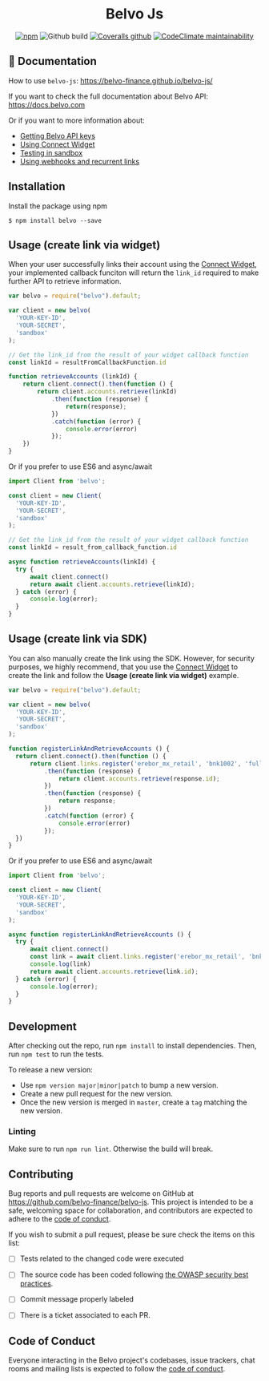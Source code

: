 <h1 align="center">Belvo Js</h1>
<p align="center">
    <a href="https://www.npmjs.com/package/belvo"><img alt="npm" src="https://img.shields.io/npm/v/belvo?style=for-the-badge"></a>
    <img alt="Github build" src="https://img.shields.io/github/workflow/status/belvo-finance/belvo-js/Tests?style=for-the-badge">
    <a href="https://coveralls.io/github/belvo-finance/belvo-js"><img alt="Coveralls github" src="https://img.shields.io/coveralls/github/belvo-finance/belvo-js?style=for-the-badge"></a>
    <a href="https://codeclimate.com/github/belvo-finance/belvo-js"><img alt="CodeClimate maintainability" src="https://img.shields.io/codeclimate/maintainability/belvo-finance/belvo-js?style=for-the-badge"></a>
</p>

## 📕 Documentation

How to use `belvo-js`: https://belvo-finance.github.io/belvo-js/

If you want to check the full documentation about Belvo API: https://docs.belvo.com

Or if you want to more information about:
* [Getting Belvo API keys](https://developers.belvo.com/docs/get-your-belvo-api-keys)
* [Using Connect Widget](https://developers.belvo.com/docs/connect-widget)
* [Testing in sandbox](https://developers.belvo.com/docs/test-in-sandbox)
* [Using webhooks and recurrent links](https://developers.belvo.com/docs/webhooks)

## Installation
Install the package using npm
```
$ npm install belvo --save
```

## Usage (create link via widget)

When your user successfully links their account using the [Connect Widget](https://developers.belvo.com/docs/connect-widget), your implemented callback funciton will return the `link_id` required to make further API to retrieve information.


```javascript
var belvo = require("belvo").default;

var client = new belvo(
  'YOUR-KEY-ID',
  'YOUR-SECRET',
  'sandbox'
);

// Get the link_id from the result of your widget callback function
const linkId = resultFromCallbackFunction.id

function retrieveAccounts (linkId) {
    return client.connect().then(function () {
        return client.accounts.retrieve(linkId)
            .then(function (response) {
                return(response);
            })
            .catch(function (error) {
                console.error(error)
            });
    })
}

```


Or if you prefer to use ES6 and async/await

```javascript
import Client from 'belvo';

const client = new Client(
  'YOUR-KEY-ID',
  'YOUR-SECRET',
  'sandbox'
);

// Get the link_id from the result of your widget callback function
const linkId = result_from_callback_function.id

async function retrieveAccounts(linkId) {
  try {
      await client.connect()
      return await client.accounts.retrieve(linkId);
  } catch (error) {
      console.log(error);
  }
}
```


## Usage (create link via SDK)

You can also manually create the link using the SDK. However, for security purposes, we highly recommend, that you use the [Connect Widget](https://developers.belvo.com/docs/connect-widget) to create the link and follow the **Usage (create link via widget)** example.


```javascript
var belvo = require("belvo").default;

var client = new belvo(
  'YOUR-KEY-ID',
  'YOUR-SECRET',
  'sandbox'
);

function registerLinkAndRetrieveAccounts () {
  return client.connect().then(function () {
      return client.links.register('erebor_mx_retail', 'bnk1002', 'full')
          .then(function (response) {
              return client.accounts.retrieve(response.id);
          })
          .then(function (response) {
              return response;
          })
          .catch(function (error) {
              console.error(error)
          });
  })
}
```
Or if you prefer to use ES6 and async/await

```javascript
import Client from 'belvo';

const client = new Client(
  'YOUR-KEY-ID',
  'YOUR-SECRET',
  'sandbox'
);

async function registerLinkAndRetrieveAccounts () {
  try {
      await client.connect()
      const link = await client.links.register('erebor_mx_retail', 'bnk1006', 'supersecret');
      console.log(link)
      return await client.accounts.retrieve(link.id);
  } catch (error) {
      console.log(error);
  }
}
```

## Development
After checking out the repo, run `npm install` to install dependencies. Then, run `npm test` to run the tests.

To release a new version:
- Use `npm version major|minor|patch` to bump a new version.
- Create a new pull request for the new version.
- Once the new version is merged in `master`, create a `tag` matching the new version.

### Linting
Make sure to run `npm run lint`. Otherwise the build will break. 

## Contributing

Bug reports and pull requests are welcome on GitHub at https://github.com/belvo-finance/belvo-js. This project is intended to be a safe, welcoming space for collaboration, and contributors are expected to adhere to the [code of conduct](https://github.com/belvo-finance/belvo-js/blob/master/CODE_OF_CONDUCT.md).

If you wish to submit a pull request, please be sure check the items on this list:
- [ ] Tests related to the changed code were executed
- [ ] The source code has been coded following [the OWASP security best practices](https://owasp.org/www-pdf-archive/OWASP_SCP_Quick_Reference_Guide_v2.pdf).
- [ ] Commit message properly labeled
- [ ] There is a ticket associated to each PR. 


## Code of Conduct

Everyone interacting in the Belvo project's codebases, issue trackers, chat rooms and mailing lists is expected to follow the [code of conduct](https://github.com/belvo-finance/belvo-js/blob/master/CODE_OF_CONDUCT.md).
